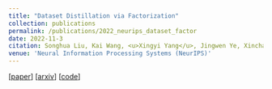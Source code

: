 ```yaml
---
title: "Dataset Distillation via Factorization"
collection: publications
permalink: /publications/2022_neurips_dataset_factor
date: 2022-11-3
citation: Songhua Liu, Kai Wang, <u>Xingyi Yang</u>, Jingwen Ye, Xinchao Wang
venue: 'Neural Information Processing Systems (NeurIPS)'
---
```



[[paper](https://openreview.net/forum?id=luGXvawYWJ)] [[arxiv](https://arxiv.org/abs/2210.16774)]  [[code](https://github.com/Huage001/DatasetFactorization)] 
